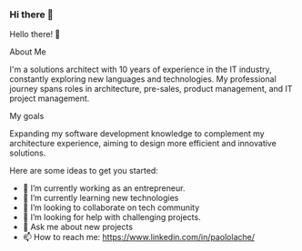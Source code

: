 ### Hi there 👋

Hello there! 👋

About Me

I'm a solutions architect with 10 years of experience in the IT industry, constantly exploring new languages and technologies. My professional journey spans roles in architecture, pre-sales, product management, and IT project management.

My goals

Expanding my software development knowledge to complement my architecture experience, aiming to design more efficient and innovative solutions.

Here are some ideas to get you started:

- 🔭 I’m currently working as an entrepreneur.
- 🌱 I’m currently learning new technologies
- 👯 I’m looking to collaborate on tech community
- 🤔 I’m looking for help with challenging projects.
- 💬 Ask me about new projects
- 📫 How to reach me: https://www.linkedin.com/in/paololache/

